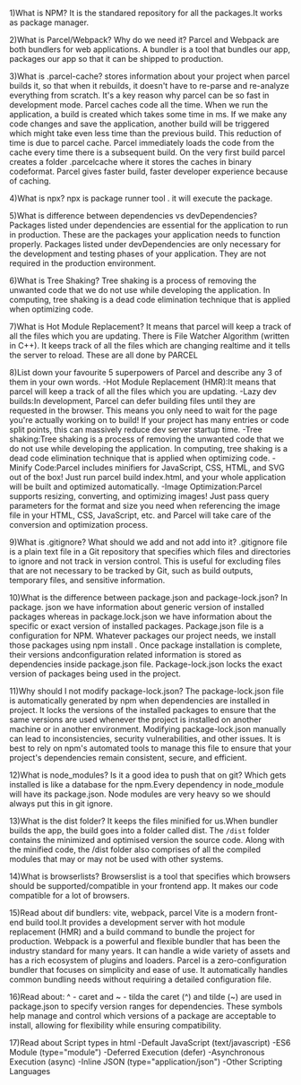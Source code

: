 1)What is NPM?
It is the standared repository for all the packages.It works as package manager.

2)What is Parcel/Webpack? Why do we need it?
Parcel and Webpack are both bundlers for web applications.
A bundler is a tool that bundles our app, packages our app so that it can be shipped to production. 

3)What is .parcel-cache?
stores information about your project when parcel builds it, so that when it rebuilds, it doesn't have 
to re-parse and re-analyze everything from scratch. It's a key reason why parcel can be so fast in development mode. 
Parcel caches code all the time.
When we run the application, a build is created which takes some time in ms.
If we make any code changes and save the application, another build will be triggered which might take even less time than
the previous build.
This reduction of time is due to parcel cache.
Parcel immediately loads the code from the cache every time there is a subsequent build.
On the very first build parcel creates a folder .parcelcache where it stores the caches in binary codeformat.
Parcel gives faster build, faster developer experience because of caching.

4)What is npx?
npx is package runner tool . it will execute the package.

5)What is difference between dependencies vs devDependencies?
Packages listed under dependencies are essential for the application to run in production. These are the packages your application needs to function properly.
Packages listed under devDependencies are only necessary for the development and testing phases of your application. They are not required in the production environment.

6)What is Tree Shaking?
Tree shaking is a process of removing the unwanted code that we do not use while developing the application.
In computing, tree shaking is a dead code elimination technique that is applied when optimizing code.

7)What is Hot Module Replacement?
It means that parcel will keep a track of all the files which you are updating.
There is File Watcher Algorithm (written in C++). It keeps track of all the files which are changing realtime and it
tells the server to reload. These are all done by PARCEL

8)List down your favourite 5 superpowers of Parcel and describe any 3 of them in your own words.
-Hot Module Replacement (HMR):It means that parcel will keep a track of all the files which you are updating.
-Lazy dev builds:In development, Parcel can defer building files until they are requested in the browser. This means you only need to wait for the page you're actually working on to build! If your project has many entries or code split points, this can massively reduce dev server startup time.
-Tree shaking:Tree shaking is a process of removing the unwanted code that we do not use while developing the application.
In computing, tree shaking is a dead code elimination technique that is applied when optimizing code.
-Minify Code:Parcel includes minifiers for JavaScript, CSS, HTML, and SVG out of the box! Just run parcel build index.html, and your whole application will be built and optimized automatically.
-Image Optimization:Parcel supports resizing, converting, and optimizing images! Just pass query parameters for the format and size you need when referencing the image file in your HTML, CSS, JavaScript, etc. and Parcel will take care of the conversion and optimization process.

9)What is .gitignore? What should we add and not add into it?
 .gitignore file is a plain text file in a Git repository that specifies which files and directories to ignore and not track in version control. This is useful for excluding files that are not necessary to be tracked by Git, such as build outputs, temporary files, and sensitive information.

10)What is the difference between package.json and package-lock.json?
In package. json we have information about generic version of installed packages whereas in package.lock.json we have
information about the specific or exact version of installed packages.
Package.json file is a configuration for NPM. Whatever packages our project needs, we install those packages using npm install <packageName>.
Once package installation is complete, their versions andconfiguration related information is stored as dependencies inside package.json file.
Package-lock.json locks the exact version of packages being used in the project.

11)Why should I not modify package-lock.json?
The package-lock.json file is automatically generated by npm when dependencies are installed in project.
It locks the versions of the installed packages to ensure that the same versions are used whenever the project is installed on another machine or in another environment.
Modifying package-lock.json manually can lead to inconsistencies, security vulnerabilities, and other issues. It is best to rely on npm's automated tools to manage this file to ensure that your project's dependencies remain consistent, secure, and efficient.

12)What is node_modules? Is it a good idea to push that on git?
Which gets installed is like a database for the npm.Every dependency in node_module will have its package.json.
Node modules are very heavy so we should always put this in git ignore.

13)What is the dist folder?
It keeps the files minified for us.When bundler builds the app, the build goes into a folder called dist.
The `/dist` folder contains the minimized and optimised version the source code.
Along with the minified code, the /dist folder also comprises of all the compiled modules that may or may not be used with
other systems.

14)What is browserlists?
Browserslist is a tool that specifies which browsers should be supported/compatible in your frontend app.
It makes our code compatible for a lot of browsers.

15)Read about dif bundlers: vite, webpack, parcel
Vite is a modern front-end build tool.It provides a development server with hot module replacement (HMR) and a build command to bundle the project for production.
Webpack is a powerful and flexible bundler that has been the industry standard for many years. It can handle a wide variety of assets and has a rich ecosystem of plugins and loaders.
Parcel is a zero-configuration bundler that focuses on simplicity and ease of use. It automatically handles common bundling needs without requiring a detailed configuration file.

16)Read about: ^ - caret and ~ - tilda
the caret (^) and tilde (~) are used in package.json to specify version ranges for dependencies. These symbols help manage and control which versions of a package are acceptable to install, allowing for flexibility while ensuring compatibility.

17)Read about Script types in html
-Default JavaScript (text/javascript)
-ES6 Module (type="module")
-Deferred Execution (defer)
-Asynchronous Execution (async)
-Inline JSON (type="application/json")
-Other Scripting Languages

